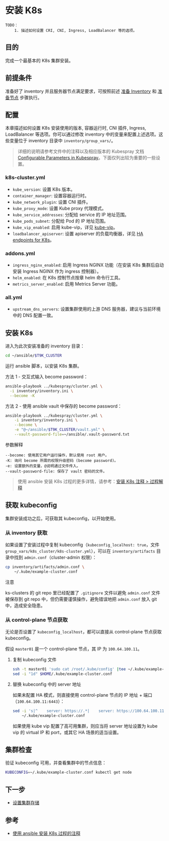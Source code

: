 # 安装 K8s

```
TODO：
    1. 描述如何设置 CRI, CNI, Ingress, LoadBalancer 等的选项。
```

## 目的

完成一个最基本的 K8s 集群安装。

## 前提条件

准备好了 inventory 并且服务器节点满足要求，可按照前述 [准备 Inventory](./prepare-inventory.md) 和 [准备节点](./prepare-nodes.md) 步骤执行。

## 配置

本章描述如何设置 K8s 安装使用的版本, 容器运行时, CNI 插件, Ingress, LoadBalancer 等选项。你可以通过修改 inventory 中的变量来配置上述选项。这些变量位于 inventory 目录中 `inventory/group_vars/`。

> 详细的说明请参考文件中的注释以及相应版本的 Kubespray 文档 [Configurable Parameters in Kubespray](https://github.com/kubernetes-sigs/kubespray/blob/master/docs/vars.md)。下面仅列出较为重要的一些设置。

### k8s-cluster.yml

* `kube_version`: 设置 K8s 版本。
* `container_manager`: 设置容器运行时。
* `kube_network_plugin`: 设置 CNI 插件。
* `kube_proxy_mode`: 设置 Kube proxy 代理模式。
* `kube_service_addresses`: 分配给 service 的 IP 地址范围。
* `kube_pods_subnet`: 分配给 Pod 的 IP 地址范围。
* `kube_vip_enabled`: 启用 kube-vip，详见 [kube-vip](https://github.com/kubernetes-sigs/kubespray/blob/master/docs/kube-vip.md)。
* `loadbalancer_apiserver`: 设置 apiserver 的负载均衡器，详见 [HA endpoints for K8s](https://github.com/kubernetes-sigs/kubespray/blob/master/docs/ha-mode.md)。

### addons.yml

* `ingress_nginx_enabled`: 启用 Ingress NGINX 功能（在安装 K8s 集群后自动安装 Ingress NGINX 作为 ingress 控制器）。
* `helm_enabled`: 在 K8s 控制节点按章 helm 命令行工具。
* `metrics_server_enabled`: 启用 Metrics Server 功能。

### all.yml

* `upstream_dns_servers`: 设置集群使用的上游 DNS 服务器，建议与当前环境中的 DNS 配置一致。

## 安装 K8s

进入为此次安装准备的 inventory 目录：

```bash
cd ~/ansible/$T9K_CLUSTER 
```

运行 ansible 脚本，以安装 K8s 集群。

方法 1 - 交互式输入 become password：

```bash
ansible-playbook ../kubespray/cluster.yml \
  -i inventory/inventory.ini \
  --become -K
```

方法 2 - 使用 ansible vault 中保存的 become password：

```bash
ansible-playbook ../kubespray/cluster.yml \
    -i inventory/inventory.ini \
    --become \
    -e "@~/ansible/$T9K_CLUSTER/vault.yml" \
    --vault-password-file=~/ansible/.vault-password.txt
```

<aside class="note">
<div class="title">参数解释</div>

```
--become: 使用其它用户运行操作，默认使用 root 用户。
-K: 询问 become 所需的权限升级密码 (become password)。
-e: 设置额外的变量，@说明通过文件传入。
--vault-password-file: 保存了 vault 密码的文件。
```
</aside>

> 使用 ansible 安装 K8s 过程的更多详情，请参考：[安装 K8s 注释 > 过程解释](../appendix/k8s-install-notes.md#过程解释)


## 获取 kubeconfig

集群安装成功之后，可获取其 kubeconfig，以开始使用。

### 从 inventory 获取

如果设置了安装过程中复制 kubeconfig（`kubeconfig_localhost: true`，文件 `group_vars/k8s_cluster/k8s-cluster.yml`），可以在 `inventory/artifacts` 目录中找到 `admin.conf`（cluster-admin 权限）：

```bash
cp inventory/artifacts/admin.conf \
    ~/.kube/example-cluster.conf
```

<aside class="note">
<div class="title">注意</div>

ks-clusters 的 git repo 里已经配置了 `.gitignore` 文件以避免 `admin.conf` 文件被保存到 git repo 中，但仍需要谨慎操作，避免错误地把 `admin.conf` 放入 git 中，造成安全隐患。

</aside>

### 从 control-plane 节点获取

无论是否设置了 `kubeconfig_localhost`，都可以直接从 control-plane 节点获取 kubeconfig。

假设 `master01` 是一个 control-plane 节点，其 IP 为 `100.64.100.11`。

1. 复制 kubeconfig 文件

    ```bash
    ssh -t master01 'sudo cat /root/.kube/config' |tee ~/.kube/example-cluster.conf
    sed -i "1d" $HOME/.kube/example-cluster.conf
    ```

2. 替换 kubeconfig 中的 server 地址
   
   如果未配置 HA 模式，则直接使用 control-plane 节点的 IP 地址 + 端口（`100.64.100.11:6443`）：

    ```bash
    sed -i 's|^    server: https://.*|    server: https://100.64.100.11:6443|' \
        ~/.kube/example-cluster.conf
    ```

    如果使用 kube vip 配置了高可用集群，则应当将 server 地址设置为 kube vip 的 virtual IP 和 port，或其它 HA 场景的适当设置。


##  集群检查

验证 kubeconfig 可用，并查看集群中的节点信息：

```bash
KUBECONFIG=~/.kube/example-cluster.conf kubectl get node
```

## 下一步

- [设置集群存储](./k8s-storage.md)

## 参考

- [使用 ansible 安装 K8s 过程的注释](../appendix/k8s-install-notes.md)